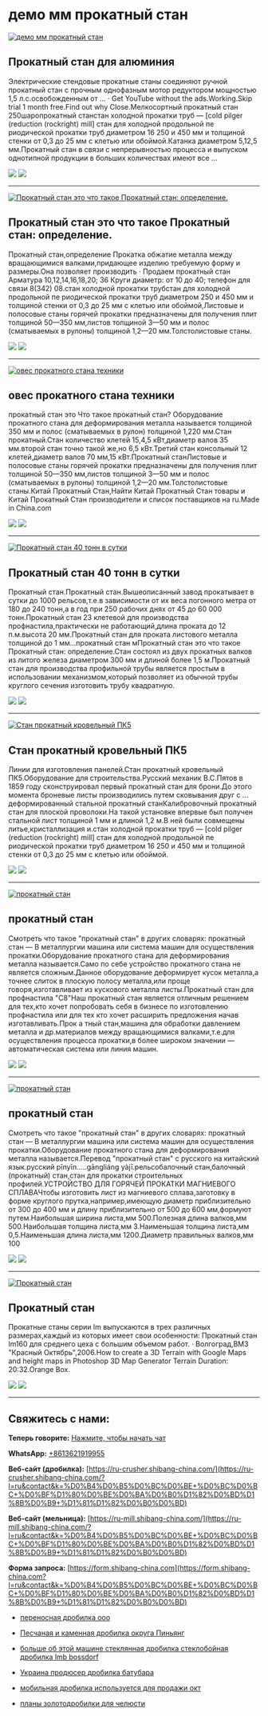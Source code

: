 # демо мм прокатный стан

<a href="https://swt.shibang-china.com/?l=ru&img&k=%D0%B4%D0%B5%D0%BC%D0%BE+%D0%BC%D0%BC+%D0%BF%D1%80%D0%BE%D0%BA%D0%B0%D1%82%D0%BD%D1%8B%D0%B9+%D1%81%D1%82%D0%B0%D0%BD" target="_blank">![демо мм прокатный стан](http://static.shibang-china.com/all-800x300/1073.jpg)</a>

## Прокатный стан для алюминия
Электрические стендовые прокатные станы соединяют ручной прокатный стан с прочным однофазным мотор редуктором мощностью 1,5 л.с.освобожденным от …&nbsp;&#0183;&#32;Get YouTube without the ads.Working.Skip trial 1 month free.Find out why Close.Мелкосортный прокатный стан 250шаропрокатный станстан холодной прокатки труб — [cold pilger (reduction (rockright) mill] стан для холодной продольной пе риодической прокатки труб диаметром 16 250 и 450 мм и толщиной стенки от 0,3 до 25 мм с клетью или обоймой.Катанка диаметром 5,12,5 мм.Прокатный стан в связи с непрерывностью процесса и выпуском однотипной продукции в больших количествах имеют все …


<a href="https://whatsapp.shibangsoft.com/WhatsApp.php" target="_blank" title="WhatsApp">![](http://static.shibang-china.com/icon/whatsapp.png)</a> <a href="https://swt.shibang-china.com/?l=ru&icon&k=%D0%B4%D0%B5%D0%BC%D0%BE+%D0%BC%D0%BC+%D0%BF%D1%80%D0%BE%D0%BA%D0%B0%D1%82%D0%BD%D1%8B%D0%B9+%D1%81%D1%82%D0%B0%D0%BD" target="_blank">![](http://static.shibang-china.com/icon/chat-ru.png)</a>

---

<a href="https://swt.shibang-china.com/?l=ru&img&k=%D0%B4%D0%B5%D0%BC%D0%BE+%D0%BC%D0%BC+%D0%BF%D1%80%D0%BE%D0%BA%D0%B0%D1%82%D0%BD%D1%8B%D0%B9+%D1%81%D1%82%D0%B0%D0%BD" target="_blank">![Прокатный стан это что такое Прокатный стан: определение.](http://static.shibang-china.com/all-800x300/1364.jpg)</a>

## Прокатный стан это что такое Прокатный стан: определение.
Прокатный стан,определение Прокатка обжатие металла между вращающимися валками,придающее изделию требуемую форму и размеры.Она позволяет производить&nbsp;&#0183;&#32;Продаем прокатный стан Арматура 10,12,14,16,18,20; 36 Круги диаметр: от 10 до 40; телефон для связи 8(342) 08.стан холодной прокатки трубстан для холодной продольной пе риодической прокатки труб диаметром 250 и 450 мм и толщиной стенки от 0,3 до 25 мм с клетью или обоймой,Листовые и полосовые станы горячей прокатки предназначены для получения плит толщиной 50—350 мм,листов толщиной 3—50 мм и полос (сматываемых в рулоны) толщиной 1,2—20 мм.Толстолистовые станы.


<a href="https://whatsapp.shibangsoft.com/WhatsApp.php" target="_blank" title="WhatsApp">![](http://static.shibang-china.com/icon/whatsapp.png)</a> <a href="https://swt.shibang-china.com/?l=ru&icon&k=%D0%B4%D0%B5%D0%BC%D0%BE+%D0%BC%D0%BC+%D0%BF%D1%80%D0%BE%D0%BA%D0%B0%D1%82%D0%BD%D1%8B%D0%B9+%D1%81%D1%82%D0%B0%D0%BD" target="_blank">![](http://static.shibang-china.com/icon/chat-ru.png)</a>

---

<a href="https://swt.shibang-china.com/?l=ru&img&k=%D0%B4%D0%B5%D0%BC%D0%BE+%D0%BC%D0%BC+%D0%BF%D1%80%D0%BE%D0%BA%D0%B0%D1%82%D0%BD%D1%8B%D0%B9+%D1%81%D1%82%D0%B0%D0%BD" target="_blank">![овес прокатного стана техники](http://static.shibang-china.com/all-800x300/120.jpg)</a>

## овес прокатного стана техники
прокатный стан это Что такое прокатный стан? Оборудование прокатного стана для деформирования металла называется толщиной 350 мм и полос (сматываемых в рулон) толщиной 1,220 мм.Стан прокатный.Стан количество клетей 15,4,5 кВт,диаметр валов 35 мм.второй стан точно такой же,но 6,5 кВт.Третий стан консольный 12 клетей,диаметр валов 70 мм,15 кВт.Прокатный станЛистовые и полосовые станы горячей прокатки предназначены для получения плит толщиной 50—350 мм,листов толщиной 3—50 мм и полос (сматываемых в рулоны) толщиной 1,2—20 мм.Толстолистовые станы.Китай Прокатный Стан,Найти Китай Прокатный Стан товары и Китай Прокатный Стан производители и список поставщиков на ru.Made in China.com


<a href="https://whatsapp.shibangsoft.com/WhatsApp.php" target="_blank" title="WhatsApp">![](http://static.shibang-china.com/icon/whatsapp.png)</a> <a href="https://swt.shibang-china.com/?l=ru&icon&k=%D0%B4%D0%B5%D0%BC%D0%BE+%D0%BC%D0%BC+%D0%BF%D1%80%D0%BE%D0%BA%D0%B0%D1%82%D0%BD%D1%8B%D0%B9+%D1%81%D1%82%D0%B0%D0%BD" target="_blank">![](http://static.shibang-china.com/icon/chat-ru.png)</a>

---

<a href="https://swt.shibang-china.com/?l=ru&img&k=%D0%B4%D0%B5%D0%BC%D0%BE+%D0%BC%D0%BC+%D0%BF%D1%80%D0%BE%D0%BA%D0%B0%D1%82%D0%BD%D1%8B%D0%B9+%D1%81%D1%82%D0%B0%D0%BD" target="_blank">![Прокатный стан 40 тонн в сутки](http://static.shibang-china.com/all-800x300/1513.jpg)</a>

## Прокатный стан 40 тонн в сутки
Прокатный стан.Прокатный стан.Вышеописанный завод прокатывает в сутки до 1000 рельсов,т.е.в зависимости от их веса погонного метра от 180 до 240 тонн,а в год при 250 рабочих днях от 45 до 60 000 тонн.Прокатный стан 23 клетевой для производства профнастила,практически не работающий,длина проката до 12 п.м.высота 20 мм.Прокатный стан для проката листового металла толщиной до 1 мм…прокатный стан мПрокатный стан это что такое Прокатный стан: определение.Стан состоял из двух прокатных валков из литого железа диаметром 300 мм и длиной более 1,5 м.Прокатный стан для производства профильной трубы является простым в использовании механизмом,который позволяет из обычной трубы круглого сечения изготовить трубу квадратную.


<a href="https://whatsapp.shibangsoft.com/WhatsApp.php" target="_blank" title="WhatsApp">![](http://static.shibang-china.com/icon/whatsapp.png)</a> <a href="https://swt.shibang-china.com/?l=ru&icon&k=%D0%B4%D0%B5%D0%BC%D0%BE+%D0%BC%D0%BC+%D0%BF%D1%80%D0%BE%D0%BA%D0%B0%D1%82%D0%BD%D1%8B%D0%B9+%D1%81%D1%82%D0%B0%D0%BD" target="_blank">![](http://static.shibang-china.com/icon/chat-ru.png)</a>

---

<a href="https://swt.shibang-china.com/?l=ru&img&k=%D0%B4%D0%B5%D0%BC%D0%BE+%D0%BC%D0%BC+%D0%BF%D1%80%D0%BE%D0%BA%D0%B0%D1%82%D0%BD%D1%8B%D0%B9+%D1%81%D1%82%D0%B0%D0%BD" target="_blank">![Стан прокатный кровельный ПК5](http://static.shibang-china.com/all-800x300/447.jpg)</a>

## Стан прокатный кровельный ПК5
Линии для изготовления панелей.Стан прокатный кровельный ПК5.Оборудование для строительства.Русский механик В.С.Пятов в 1859 году сконструировал первый прокатный стан для брони.До этого момента броневые листы производились путем сковывания друг с …деформированный стальной прокатный станКалибровочный прокатный стан для плоской проволоки.На такой установке впервые был получен стальной лист толщиной 1 мм и длиной 1,2 м.В ней были совмещены литье,кристаллизация и.стан холодной прокатки труб — [cold pilger (reduction (rockright) mill] стан для холодной продольной пе риодической прокатки труб диаметром 16 250 и 450 мм и толщиной стенки от 0,3 до 25 мм с клетью или обоймой.


<a href="https://whatsapp.shibangsoft.com/WhatsApp.php" target="_blank" title="WhatsApp">![](http://static.shibang-china.com/icon/whatsapp.png)</a> <a href="https://swt.shibang-china.com/?l=ru&icon&k=%D0%B4%D0%B5%D0%BC%D0%BE+%D0%BC%D0%BC+%D0%BF%D1%80%D0%BE%D0%BA%D0%B0%D1%82%D0%BD%D1%8B%D0%B9+%D1%81%D1%82%D0%B0%D0%BD" target="_blank">![](http://static.shibang-china.com/icon/chat-ru.png)</a>

---

<a href="https://swt.shibang-china.com/?l=ru&img&k=%D0%B4%D0%B5%D0%BC%D0%BE+%D0%BC%D0%BC+%D0%BF%D1%80%D0%BE%D0%BA%D0%B0%D1%82%D0%BD%D1%8B%D0%B9+%D1%81%D1%82%D0%B0%D0%BD" target="_blank">![прокатный стан](http://static.shibang-china.com/all-800x300/1343.jpg)</a>

## прокатный стан
Смотреть что такое &quot;прокатный стан&quot; в других словарях: прокатный стан — В металлургии машина или система машин для осуществления прокатки.Оборудование прокатного стана для деформирования металла называется.Само по себе устройство прокатного стана не является сложным.Данное оборудование деформирует кусок металла,а точнее слиток в плоскую полосу металла,или проще говоря,изготавливает из кускового металла листы.Прокатный стан для профнастила &quot;С8&quot;Наш прокатный стан является отличным решением для тех,кто хочет попробовать себя в бизнесе по изготовлению профнастила или для тех кто хочет расширить предложения начав изготавливать.Прок а тный стан,машина для обработки давлением металла и др.материалов между вращающимися валками,т.е.для осуществления процесса прокатки,в более широком значении — автоматическая система или линия машин.


<a href="https://whatsapp.shibangsoft.com/WhatsApp.php" target="_blank" title="WhatsApp">![](http://static.shibang-china.com/icon/whatsapp.png)</a> <a href="https://swt.shibang-china.com/?l=ru&icon&k=%D0%B4%D0%B5%D0%BC%D0%BE+%D0%BC%D0%BC+%D0%BF%D1%80%D0%BE%D0%BA%D0%B0%D1%82%D0%BD%D1%8B%D0%B9+%D1%81%D1%82%D0%B0%D0%BD" target="_blank">![](http://static.shibang-china.com/icon/chat-ru.png)</a>

---

<a href="https://swt.shibang-china.com/?l=ru&img&k=%D0%B4%D0%B5%D0%BC%D0%BE+%D0%BC%D0%BC+%D0%BF%D1%80%D0%BE%D0%BA%D0%B0%D1%82%D0%BD%D1%8B%D0%B9+%D1%81%D1%82%D0%B0%D0%BD" target="_blank">![прокатный стан](http://static.shibang-china.com/all-800x300/296.jpg)</a>

## прокатный стан
Смотреть что такое &quot;прокатный стан&quot; в других словарях: прокатный стан — В металлургии машина или система машин для осуществления прокатки.Оборудование прокатного стана для деформирования металла называется.Перевод &quot;прокатный стан&quot; с русского на китайский язык.русский pīnyīn.….gāngli&#225;ng y&#224;jī.рельсобалочный стан,балочный (прокатный) стан,стан для прокатки строительных профилей.УСТРОЙСТВО ДЛЯ ГОРЯЧЕЙ ПРОКАТКИ МАГНИЕВОГО СПЛАВАЧтобы изготовить лист из магниевого сплава,заготовку в форме круглого прутка,например,имеющую диаметр приблизительно от 300 до 400 мм и длину приблизительно от 500 до 600 мм,формуют путем.Наибольшая ширина листа,мм 500.Полезная длина валков,мм 500.Наибольшая толщина листа,мм 3.Наименьшая толщина листа,мм 0,5.Наименьшая длина листа,мм 1200.Диаметр правильных валков,мм 100


<a href="https://whatsapp.shibangsoft.com/WhatsApp.php" target="_blank" title="WhatsApp">![](http://static.shibang-china.com/icon/whatsapp.png)</a> <a href="https://swt.shibang-china.com/?l=ru&icon&k=%D0%B4%D0%B5%D0%BC%D0%BE+%D0%BC%D0%BC+%D0%BF%D1%80%D0%BE%D0%BA%D0%B0%D1%82%D0%BD%D1%8B%D0%B9+%D1%81%D1%82%D0%B0%D0%BD" target="_blank">![](http://static.shibang-china.com/icon/chat-ru.png)</a>

---

<a href="https://swt.shibang-china.com/?l=ru&img&k=%D0%B4%D0%B5%D0%BC%D0%BE+%D0%BC%D0%BC+%D0%BF%D1%80%D0%BE%D0%BA%D0%B0%D1%82%D0%BD%D1%8B%D0%B9+%D1%81%D1%82%D0%B0%D0%BD" target="_blank">![Прокатный стан](http://static.shibang-china.com/all-800x300/878.jpg)</a>

## Прокатный стан
Прокатные станы серии lm выпускаются в трех различных размерах,каждый из которых имеет свои особенности: Прокатный стан lm160 для среднего цеха с большим объемом работ.&nbsp;&#0183;&#32;Волгоград,ВМЗ &quot;Красный Октябрь&quot;,2006.How to create a 3D Terrain with Google Maps and height maps in Photoshop 3D Map Generator Terrain Duration: 20:32.Orange Box.

<a href="https://whatsapp.shibangsoft.com/WhatsApp.php" target="_blank" title="WhatsApp">![](http://static.shibang-china.com/icon/whatsapp.png)</a> <a href="https://swt.shibang-china.com/?l=ru&icon&k=%D0%B4%D0%B5%D0%BC%D0%BE+%D0%BC%D0%BC+%D0%BF%D1%80%D0%BE%D0%BA%D0%B0%D1%82%D0%BD%D1%8B%D0%B9+%D1%81%D1%82%D0%B0%D0%BD" target="_blank">![](http://static.shibang-china.com/icon/chat-ru.png)</a>

---
## Свяжитесь с нами:

**Теперь говорите:** [Нажмите, чтобы начать чат](https://swt.shibang-china.com?l=ru&contact&k=%D0%B4%D0%B5%D0%BC%D0%BE+%D0%BC%D0%BC+%D0%BF%D1%80%D0%BE%D0%BA%D0%B0%D1%82%D0%BD%D1%8B%D0%B9+%D1%81%D1%82%D0%B0%D0%BD)

**WhatsApp:**  [+8613621919955](https://whatsapp.shibangsoft.com/WhatsApp.php)

**Веб-сайт (дробилка):** [https://ru-crusher.shibang-china.com/](https://ru-crusher.shibang-china.com/?l=ru&contact&k=%D0%B4%D0%B5%D0%BC%D0%BE+%D0%BC%D0%BC+%D0%BF%D1%80%D0%BE%D0%BA%D0%B0%D1%82%D0%BD%D1%8B%D0%B9+%D1%81%D1%82%D0%B0%D0%BD)

**Веб-сайт (мельница):** [https://ru-mill.shibang-china.com/](https://ru-mill.shibang-china.com/?l=ru&contact&k=%D0%B4%D0%B5%D0%BC%D0%BE+%D0%BC%D0%BC+%D0%BF%D1%80%D0%BE%D0%BA%D0%B0%D1%82%D0%BD%D1%8B%D0%B9+%D1%81%D1%82%D0%B0%D0%BD)

**Форма запроса:** [https://form.shibang-china.com](https://form.shibang-china.com?l=ru&contact&k=%D0%B4%D0%B5%D0%BC%D0%BE+%D0%BC%D0%BC+%D0%BF%D1%80%D0%BE%D0%BA%D0%B0%D1%82%D0%BD%D1%8B%D0%B9+%D1%81%D1%82%D0%B0%D0%BD)

* [переносная дробилка ооо](../122/%D0%BF%D0%B5%D1%80%D0%B5%D0%BD%D0%BE%D1%81%D0%BD%D0%B0%D1%8F%20%D0%B4%D1%80%D0%BE%D0%B1%D0%B8%D0%BB%D0%BA%D0%B0%20%D0%BE%D0%BE%D0%BE.md)

* [Песчаная и каменная дробилка округа Пиньянг](../121/%D0%9F%D0%B5%D1%81%D1%87%D0%B0%D0%BD%D0%B0%D1%8F%20%D0%B8%20%D0%BA%D0%B0%D0%BC%D0%B5%D0%BD%D0%BD%D0%B0%D1%8F%20%D0%B4%D1%80%D0%BE%D0%B1%D0%B8%D0%BB%D0%BA%D0%B0%20%D0%BE%D0%BA%D1%80%D1%83%D0%B3%D0%B0%20%D0%9F%D0%B8%D0%BD%D1%8C%D1%8F%D0%BD%D0%B3.md)

* [больше об этой машине стеклянная дробилка стеклобойная дробилка lmb bossdorf](../123/%D0%B1%D0%BE%D0%BB%D1%8C%D1%88%D0%B5%20%D0%BE%D0%B1%20%D1%8D%D1%82%D0%BE%D0%B9%20%D0%BC%D0%B0%D1%88%D0%B8%D0%BD%D0%B5%20%D1%81%D1%82%D0%B5%D0%BA%D0%BB%D1%8F%D0%BD%D0%BD%D0%B0%D1%8F%20%D0%B4%D1%80%D0%BE%D0%B1%D0%B8%D0%BB%D0%BA%D0%B0%20%D1%81%D1%82%D0%B5%D0%BA%D0%BB%D0%BE%D0%B1%D0%BE%D0%B9%D0%BD%D0%B0%D1%8F%20%D0%B4%D1%80%D0%BE%D0%B1%D0%B8%D0%BB%D0%BA%D0%B0%20lmb%20bossdorf.md)

* [Украина продюсер дробилка батубара](../122/%D0%A3%D0%BA%D1%80%D0%B0%D0%B8%D0%BD%D0%B0%20%D0%BF%D1%80%D0%BE%D0%B4%D1%8E%D1%81%D0%B5%D1%80%20%D0%B4%D1%80%D0%BE%D0%B1%D0%B8%D0%BB%D0%BA%D0%B0%20%D0%B1%D0%B0%D1%82%D1%83%D0%B1%D0%B0%D1%80%D0%B0.md)

* [мобильная дробилка используется для продажи окт](../123/%D0%BC%D0%BE%D0%B1%D0%B8%D0%BB%D1%8C%D0%BD%D0%B0%D1%8F%20%D0%B4%D1%80%D0%BE%D0%B1%D0%B8%D0%BB%D0%BA%D0%B0%20%D0%B8%D1%81%D0%BF%D0%BE%D0%BB%D1%8C%D0%B7%D1%83%D0%B5%D1%82%D1%81%D1%8F%20%D0%B4%D0%BB%D1%8F%20%D0%BF%D1%80%D0%BE%D0%B4%D0%B0%D0%B6%D0%B8%20%D0%BE%D0%BA%D1%82.md)

* [планы золотодробилки для челюсти](../125/%D0%BF%D0%BB%D0%B0%D0%BD%D1%8B%20%D0%B7%D0%BE%D0%BB%D0%BE%D1%82%D0%BE%D0%B4%D1%80%D0%BE%D0%B1%D0%B8%D0%BB%D0%BA%D0%B8%20%D0%B4%D0%BB%D1%8F%20%D1%87%D0%B5%D0%BB%D1%8E%D1%81%D1%82%D0%B8.md)